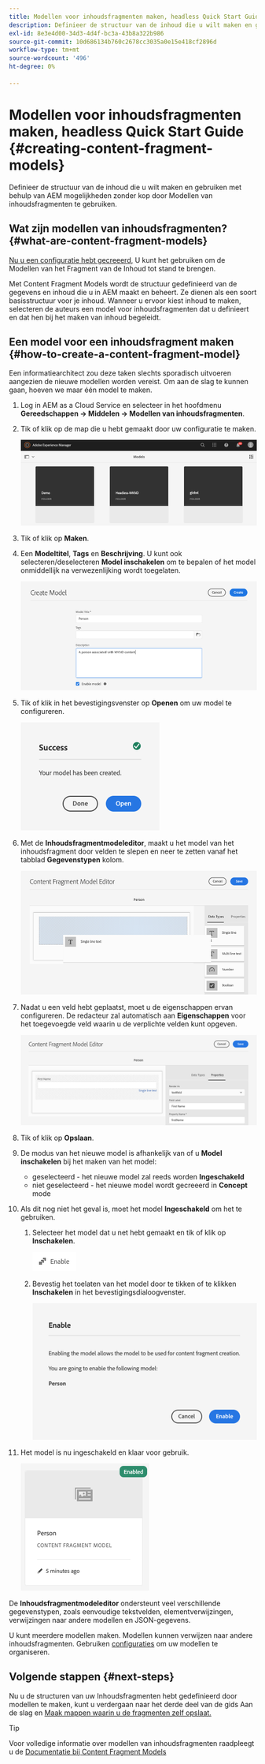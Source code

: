 ```yaml
---
title: Modellen voor inhoudsfragmenten maken, headless Quick Start Guide
description: Definieer de structuur van de inhoud die u wilt maken en gebruiken met behulp van AEM mogelijkheden zonder kop door Modellen van inhoudsfragmenten te gebruiken.
exl-id: 8e3e4d00-34d3-4d4f-bc3a-43b8a322b986
source-git-commit: 10d686134b760c2678cc3035a0e15e418cf2896d
workflow-type: tm+mt
source-wordcount: '496'
ht-degree: 0%

---
```


# Modellen voor inhoudsfragmenten maken, headless Quick Start Guide {#creating-content-fragment-models}

Definieer de structuur van de inhoud die u wilt maken en gebruiken met behulp van AEM mogelijkheden zonder kop door Modellen van inhoudsfragmenten te gebruiken.

## Wat zijn modellen van inhoudsfragmenten? {#what-are-content-fragment-models}

[Nu u een configuratie hebt gecreeerd,](create-configuration.md) U kunt het gebruiken om de Modellen van het Fragment van de Inhoud tot stand te brengen.

Met Content Fragment Models wordt de structuur gedefinieerd van de gegevens en inhoud die u in AEM maakt en beheert. Ze dienen als een soort basisstructuur voor je inhoud. Wanneer u ervoor kiest inhoud te maken, selecteren de auteurs een model voor inhoudsfragmenten dat u definieert en dat hen bij het maken van inhoud begeleidt.

## Een model voor een inhoudsfragment maken {#how-to-create-a-content-fragment-model}

Een informatiearchitect zou deze taken slechts sporadisch uitvoeren aangezien de nieuwe modellen worden vereist. Om aan de slag te kunnen gaan, hoeven we maar één model te maken.

1. Log in AEM as a Cloud Service en selecteer in het hoofdmenu **Gereedschappen -> Middelen -> Modellen van inhoudsfragmenten**.
1. Tik of klik op de map die u hebt gemaakt door uw configuratie te maken.

   ![De map Modellen](../assets/models-folder.png)
1. Tik of klik op **Maken**.
1. Een **Modeltitel**, **Tags** en **Beschrijving**. U kunt ook selecteren/deselecteren **Model inschakelen** om te bepalen of het model onmiddellijk na verwezenlijking wordt toegelaten.

   ![Een model maken](../assets/models-create.png)
1. Tik of klik in het bevestigingsvenster op **Openen** om uw model te configureren.

   ![Bevestigingsvenster](../assets/models-confirmation.png)
1. Met de **Inhoudsfragmentmodeleditor**, maakt u het model van het inhoudsfragment door velden te slepen en neer te zetten vanaf het tabblad **Gegevenstypen** kolom.

   ![Velden slepen en neerzetten](../assets/models-drag-and-drop.png)

1. Nadat u een veld hebt geplaatst, moet u de eigenschappen ervan configureren. De redacteur zal automatisch aan **Eigenschappen** voor het toegevoegde veld waarin u de verplichte velden kunt opgeven.

   ![Eigenschappen configureren](../assets/models-configure-properties.png)

1. Tik of klik op **Opslaan**.

1. De modus van het nieuwe model is afhankelijk van of u **Model inschakelen** bij het maken van het model:
   * geselecteerd - het nieuwe model zal reeds worden **Ingeschakeld**
   * niet geselecteerd - het nieuwe model wordt gecreeerd in **Concept** mode

1. Als dit nog niet het geval is, moet het model **Ingeschakeld** om het te gebruiken.
   1. Selecteer het model dat u net hebt gemaakt en tik of klik op **Inschakelen**.

      ![Het model inschakelen](../assets/models-enable.png)
   1. Bevestig het toelaten van het model door te tikken of te klikken **Inschakelen** in het bevestigingsdialoogvenster.

      ![Bevestigingsvenster inschakelen](../assets/models-enabling.png)
1. Het model is nu ingeschakeld en klaar voor gebruik.

   ![Model ingeschakeld](../assets/models-enabled.png)

De **Inhoudsfragmentmodeleditor** ondersteunt veel verschillende gegevenstypen, zoals eenvoudige tekstvelden, elementverwijzingen, verwijzingen naar andere modellen en JSON-gegevens.

U kunt meerdere modellen maken. Modellen kunnen verwijzen naar andere inhoudsfragmenten. Gebruiken [configuraties](create-configuration.md) om uw modellen te organiseren.

## Volgende stappen {#next-steps}

Nu u de structuren van uw Inhoudsfragmenten hebt gedefinieerd door modellen te maken, kunt u verdergaan naar het derde deel van de gids Aan de slag en [Maak mappen waarin u de fragmenten zelf opslaat.](create-assets-folder.md)

>[!TIP]
>
>Voor volledige informatie over modellen van inhoudsfragmenten raadpleegt u de [Documentatie bij Content Fragment Models](/help/assets/content-fragments/content-fragments-models.md)
